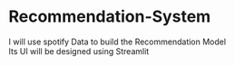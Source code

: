 # Recommendation-System
I will use spotify Data to build the Recommendation Model
<br> Its UI will be designed using Streamlit 
